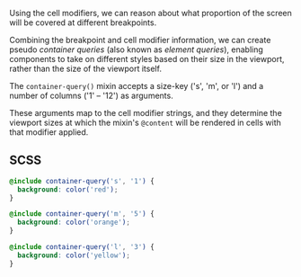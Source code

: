 Using the cell modifiers, we can reason about what proportion of the screen will be covered at different breakpoints.

Combining the breakpoint and cell modifier information, we can create pseudo *container queries* (also known as *element queries*), enabling components to take on different styles based on their size in the viewport, rather than the size of the viewport itself.

The `container-query()` mixin accepts a size-key ('s', 'm', or 'l') and a number of columns ('1' – '12') as arguments.

These arguments map to the cell modifier strings, and they determine the viewport sizes at which the mixin's `@content` will be rendered in cells with that modifier applied.

## SCSS
```scss
@include container-query('s', '1') {
  background: color('red');
}

@include container-query('m', '5') {
  background: color('orange');
}

@include container-query('l', '3') {
  background: color('yellow');
}
```
